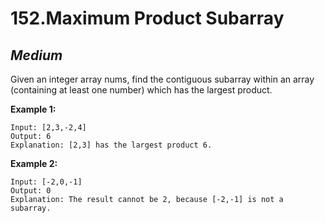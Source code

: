 152.Maximum Product Subarray
===========

*Medium*
-----------

Given an integer array nums, find the contiguous subarray within an array (containing at least one number) which has the largest product.

**Example 1:**

    Input: [2,3,-2,4]
    Output: 6
    Explanation: [2,3] has the largest product 6.

**Example 2:**

    Input: [-2,0,-1]
    Output: 0
    Explanation: The result cannot be 2, because [-2,-1] is not a subarray.
